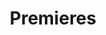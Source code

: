 ---
page_icon: premieres
page_id: premieres
page_stylesheet: premieres
theme: dark
title: Premieres
artwork: '{{ _site_root }}assets/img/tim-8.jpg'
_fieldset: premieres
_template: premieres
vertical_position: center
horizontal_position: left
quote_position: left
background_color: '#0D1F48'
enable_scrim: true
quotes:
  -
    quote: /quotes/imagination-97
  -
    quote: /quotes/william-robin
  -
    quote: /quotes/fred-child
---